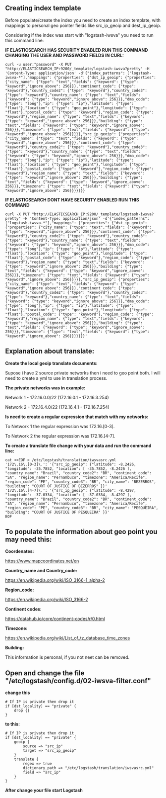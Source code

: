 ## Creating index template

Before populate/create the index you need to create an index template, with mappings to personal geo pointer fields like src_ip_geoip and dest_ip_geoip.

Considering if the index was start with "logstash-iwsva" you need to run this command line:

**IF ELASTICSEARCH HAS SECURITY ENABLED RUN THIS COMMAND CHANGING THE USER AND PASSWORD FIELDS IN CURL:**

    curl -u user:"password" -X PUT "http://ELASTICSEARCH_IP:9200/_template/logstash-iwsva?pretty" -H 'Content-Type: application/json' -d'{"index_patterns": ["logstash-iwsva-*"],"mappings": {"properties": {"dst_ip_geoip": {"properties": {"city_name": {"type": "text","fields": {"keyword": {"type": "keyword","ignore_above": 256}}},"continent_code": {"type": "keyword"},"country_code2": {"type": "keyword"},"country_code3": {"type": "keyword"},"country_name": {"type": "text","fields": {"keyword": {"type": "keyword","ignore_above": 256}}},"dma_code": {"type": "long"},"ip": {"type": "ip"},"latitude": {"type": "float"},"location": {"type": "geo_point"},"longitude": {"type": "float"},"postal_code": {"type": "keyword"},"region_code": {"type": "keyword"},"region_name": {"type": "text","fields": {"keyword": {"type": "keyword","ignore_above": 256}}},"building": {"type": "text","fields": {"keyword": {"type": "keyword","ignore_above": 256}}},"timezone": {"type": "text","fields": {"keyword": {"type": "keyword","ignore_above": 256}}}}},"src_ip_geoip": {"properties": {"city_name": {"type": "text","fields": {"keyword": {"type": "keyword","ignore_above": 256}}},"continent_code": {"type": "keyword"},"country_code2": {"type": "keyword"},"country_code3": {"type": "keyword"},"country_name": {"type": "text","fields": {"keyword": {"type": "keyword","ignore_above": 256}}},"dma_code": {"type": "long"},"ip": {"type": "ip"},"latitude": {"type": "float"},"location": {"type": "geo_point"},"longitude": {"type": "float"},"postal_code": {"type": "keyword"},"region_code": {"type": "keyword"},"region_name": {"type": "text","fields": {"keyword": {"type": "keyword","ignore_above": 256}}},"building": {"type": "text","fields": {"keyword": {"type": "keyword","ignore_above": 256}}},"timezone": {"type": "text","fields": {"keyword": {"type": "keyword","ignore_above": 256}}}}}}}
    
  **IF ELASTICSEARCH DONT HAVE SECURITY ENABLED RUN THIS COMMAND**

    curl -X PUT "http://ELASTICSEARCH_IP:9200/_template/logstash-iwsva?pretty" -H 'Content-Type: application/json' -d'{"index_patterns": ["logstash-iwsva-*"],"mappings": {"properties": {"dst_ip_geoip": {"properties": {"city_name": {"type": "text","fields": {"keyword": {"type": "keyword","ignore_above": 256}}},"continent_code": {"type": "keyword"},"country_code2": {"type": "keyword"},"country_code3": {"type": "keyword"},"country_name": {"type": "text","fields": {"keyword": {"type": "keyword","ignore_above": 256}}},"dma_code": {"type": "long"},"ip": {"type": "ip"},"latitude": {"type": "float"},"location": {"type": "geo_point"},"longitude": {"type": "float"},"postal_code": {"type": "keyword"},"region_code": {"type": "keyword"},"region_name": {"type": "text","fields": {"keyword": {"type": "keyword","ignore_above": 256}}},"building": {"type": "text","fields": {"keyword": {"type": "keyword","ignore_above": 256}}},"timezone": {"type": "text","fields": {"keyword": {"type": "keyword","ignore_above": 256}}}}},"src_ip_geoip": {"properties": {"city_name": {"type": "text","fields": {"keyword": {"type": "keyword","ignore_above": 256}}},"continent_code": {"type": "keyword"},"country_code2": {"type": "keyword"},"country_code3": {"type": "keyword"},"country_name": {"type": "text","fields": {"keyword": {"type": "keyword","ignore_above": 256}}},"dma_code": {"type": "long"},"ip": {"type": "ip"},"latitude": {"type": "float"},"location": {"type": "geo_point"},"longitude": {"type": "float"},"postal_code": {"type": "keyword"},"region_code": {"type": "keyword"},"region_name": {"type": "text","fields": {"keyword": {"type": "keyword","ignore_above": 256}}},"building": {"type": "text","fields": {"keyword": {"type": "keyword","ignore_above": 256}}},"timezone": {"type": "text","fields": {"keyword": {"type": "keyword","ignore_above": 256}}}}}}}'

## Explanation about translate:
**Create the local geoip translate documents:**

Supose i have 2 source private networks then i need to geo point both. I will need to create a yml to use in translation process.

**The private networks was in example:**

Network 1 - 172.16.0.0/22 (172.16.0.1 - 172.16.3.254)

Network 2 - 172.16.4.0/22 (172.16.4.1 - 172.16.7.254)

**Is need to create a regular expression that match with my networks:**

To Network 1 the regular expression was 172\.16\.[0-3]\.

To Network 2 the regular expression was 172\.16\.[4-7]\.

**To create a translate file change with your data and run the command line:**

    cat <<EOF > /etc/logstash/translation/iwsvasrc.yml
    '172\.16\.[0-3]\.': '{"src_ip_geoip": {"latitude": -8.2426, "longitude": -35.7852, "location": [ -35.7852, -8.2426 ], "country_name": "Brazil", "country_code2": "BR", "continent_code": "SA", "region_name": "Pernambuco", "timezone": "America/Recife", "region_code": "PE", "country_code3": "BR", "city_name": "BEZERROS", "building": "COURT OF JUSTICE OF BEZERROS" }}'
    '172\.16\.[4-7]\.': '{"src_ip_geoip": {"latitude": -8.4297, "longitude": -37.0334, "location": [ -37.0334, -8.4297 ], "country_name": "Brazil", "country_code2": "BR", "continent_code": "SA", "region_name": "Pernambuco", "timezone": "America/Recife", "region_code": "PE", "country_code3": "BR", "city_name": "PESQUEIRA", "building": "COURT OF JUSTICE OF PESQUEIRA" }}'
    EOF

## To populate the information about geo point you may need this:

**Coordenates:**

https://www.mapcoordinates.net/en

**Country_name and Country_code:**

https://en.wikipedia.org/wiki/ISO_3166-1_alpha-2

**Region_code:**

https://en.wikipedia.org/wiki/ISO_3166-2

**Continent codes:**

https://datahub.io/core/continent-codes/r/0.html

**Timezone:**

https://en.wikipedia.org/wiki/List_of_tz_database_time_zones

**Building:**

This information is personal, if you not neet can be removed.


## Open and change the file "/etc/logstash/config.d/02-iwsva-filter.conf"
**change this**

    # If IP is private then drop it
    if [dst_locality] == "private" {
        drop {}
    }

**to this:**

    # If IP is private then drop it
    if [dst_locality] == "private" {
        geoip {
            source => "src_ip"
            target => "src_ip_geoip"
        }
        translate {
            regex => true
            dictionary_path => "/etc/logstash/translation/iwsvasrc.yml"
            field => "src_ip"
        }
    }
  
  **After change your file start Logstash**
